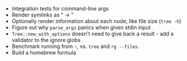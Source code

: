 * Integration tests for command-line args
* Render symlinks as "<name> -> <dest>"
* Optionally render information about each node, like file size (`tree -h`)
* Figure out why `parse_args` panics when given stdin input
* `Tree::new_with_options` doesn't need to give back a result - add a validator to the ignore globs
* Benchmark running from `~`, vs. `tree` and `rg --files`.
* Build a homebrew formula
